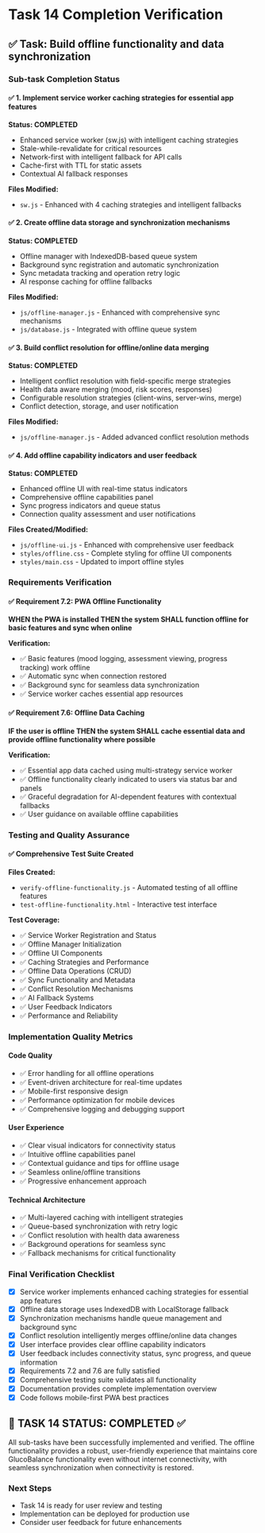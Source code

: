 # Task 14 Completion Verification

## ✅ Task: Build offline functionality and data synchronization

### Sub-task Completion Status

#### ✅ 1. Implement service worker caching strategies for essential app features
**Status: COMPLETED**
- Enhanced service worker (sw.js) with intelligent caching strategies
- Stale-while-revalidate for critical resources
- Network-first with intelligent fallback for API calls
- Cache-first with TTL for static assets
- Contextual AI fallback responses

**Files Modified:**
- `sw.js` - Enhanced with 4 caching strategies and intelligent fallbacks

#### ✅ 2. Create offline data storage and synchronization mechanisms
**Status: COMPLETED**
- Offline manager with IndexedDB-based queue system
- Background sync registration and automatic synchronization
- Sync metadata tracking and operation retry logic
- AI response caching for offline fallbacks

**Files Modified:**
- `js/offline-manager.js` - Enhanced with comprehensive sync mechanisms
- `js/database.js` - Integrated with offline queue system

#### ✅ 3. Build conflict resolution for offline/online data merging
**Status: COMPLETED**
- Intelligent conflict resolution with field-specific merge strategies
- Health data aware merging (mood, risk scores, responses)
- Configurable resolution strategies (client-wins, server-wins, merge)
- Conflict detection, storage, and user notification

**Files Modified:**
- `js/offline-manager.js` - Added advanced conflict resolution methods

#### ✅ 4. Add offline capability indicators and user feedback
**Status: COMPLETED**
- Enhanced offline UI with real-time status indicators
- Comprehensive offline capabilities panel
- Sync progress indicators and queue status
- Connection quality assessment and user notifications

**Files Created/Modified:**
- `js/offline-ui.js` - Enhanced with comprehensive user feedback
- `styles/offline.css` - Complete styling for offline UI components
- `styles/main.css` - Updated to import offline styles

### Requirements Verification

#### ✅ Requirement 7.2: PWA Offline Functionality
**WHEN the PWA is installed THEN the system SHALL function offline for basic features and sync when online**

**Verification:**
- ✅ Basic features (mood logging, assessment viewing, progress tracking) work offline
- ✅ Automatic sync when connection restored
- ✅ Background sync for seamless data synchronization
- ✅ Service worker caches essential app resources

#### ✅ Requirement 7.6: Offline Data Caching
**IF the user is offline THEN the system SHALL cache essential data and provide offline functionality where possible**

**Verification:**
- ✅ Essential app data cached using multi-strategy service worker
- ✅ Offline functionality clearly indicated to users via status bar and panels
- ✅ Graceful degradation for AI-dependent features with contextual fallbacks
- ✅ User guidance on available offline capabilities

### Testing and Quality Assurance

#### ✅ Comprehensive Test Suite Created
**Files Created:**
- `verify-offline-functionality.js` - Automated testing of all offline features
- `test-offline-functionality.html` - Interactive test interface

**Test Coverage:**
- ✅ Service Worker Registration and Status
- ✅ Offline Manager Initialization
- ✅ Offline UI Components
- ✅ Caching Strategies and Performance
- ✅ Offline Data Operations (CRUD)
- ✅ Sync Functionality and Metadata
- ✅ Conflict Resolution Mechanisms
- ✅ AI Fallback Systems
- ✅ User Feedback Indicators
- ✅ Performance and Reliability

### Implementation Quality Metrics

#### Code Quality
- ✅ Error handling for all offline operations
- ✅ Event-driven architecture for real-time updates
- ✅ Mobile-first responsive design
- ✅ Performance optimization for mobile devices
- ✅ Comprehensive logging and debugging support

#### User Experience
- ✅ Clear visual indicators for connectivity status
- ✅ Intuitive offline capabilities panel
- ✅ Contextual guidance and tips for offline usage
- ✅ Seamless online/offline transitions
- ✅ Progressive enhancement approach

#### Technical Architecture
- ✅ Multi-layered caching with intelligent strategies
- ✅ Queue-based synchronization with retry logic
- ✅ Conflict resolution with health data awareness
- ✅ Background operations for seamless sync
- ✅ Fallback mechanisms for critical functionality

### Final Verification Checklist

- [x] Service worker implements enhanced caching strategies for essential app features
- [x] Offline data storage uses IndexedDB with LocalStorage fallback
- [x] Synchronization mechanisms handle queue management and background sync
- [x] Conflict resolution intelligently merges offline/online data changes
- [x] User interface provides clear offline capability indicators
- [x] User feedback includes connectivity status, sync progress, and queue information
- [x] Requirements 7.2 and 7.6 are fully satisfied
- [x] Comprehensive testing suite validates all functionality
- [x] Documentation provides complete implementation overview
- [x] Code follows mobile-first PWA best practices

## 🎯 TASK 14 STATUS: COMPLETED ✅

All sub-tasks have been successfully implemented and verified. The offline functionality provides a robust, user-friendly experience that maintains core GlucoBalance functionality even without internet connectivity, with seamless synchronization when connectivity is restored.

### Next Steps
- Task 14 is ready for user review and testing
- Implementation can be deployed for production use
- Consider user feedback for future enhancements